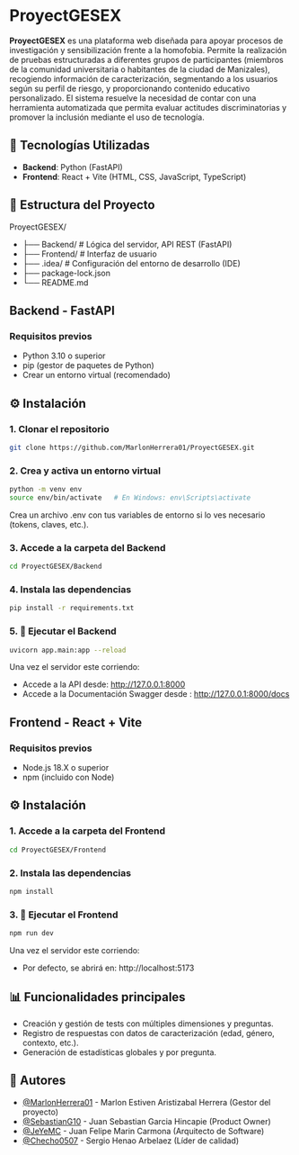 # ProyectGESEX

**ProyectGESEX** es una plataforma web diseñada para apoyar procesos de investigación y sensibilización frente a la homofobia. Permite la realización de pruebas estructuradas a diferentes grupos de participantes (miembros de la comunidad universitaria o habitantes de la ciudad de Manizales), recogiendo información de caracterización, segmentando a los usuarios según su perfil de riesgo, y proporcionando contenido educativo personalizado. El sistema resuelve la necesidad de contar con una herramienta automatizada que permita evaluar actitudes discriminatorias y promover la inclusión mediante el uso de tecnología.

## 🚀 Tecnologías Utilizadas

- **Backend**: Python (FastAPI)
- **Frontend**: React + Vite (HTML, CSS, JavaScript, TypeScript)

## 📁 Estructura del Proyecto

ProyectGESEX/
- ├── Backend/ # Lógica del servidor, API REST (FastAPI)
- ├── Frontend/ # Interfaz de usuario
- ├── .idea/ # Configuración del entorno de desarrollo (IDE)
- ├── package-lock.json
- └── README.md

## Backend - FastAPI
### Requisitos previos
- Python 3.10 o superior
- pip (gestor de paquetes de Python)
- Crear un entorno virtual (recomendado)

## ⚙️ Instalación

### 1. Clonar el repositorio

```bash
git clone https://github.com/MarlonHerrera01/ProyectGESEX.git
```
### 2. Crea y activa un entorno virtual
```bash
python -m venv env
source env/bin/activate   # En Windows: env\Scripts\activate
```
Crea un archivo .env con tus variables de entorno si lo ves necesario (tokens, claves, etc.).

### 3. Accede a la carpeta del Backend
```bash
cd ProyectGESEX/Backend
```
### 4. Instala las dependencias
```bash
pip install -r requirements.txt
```
### 5. 🧪 Ejecutar el Backend
```bash
uvicorn app.main:app --reload
```
Una vez el servidor este corriendo: 
- Accede a la API desde: http://127.0.0.1:8000
- Accede a la Documentación Swagger desde : http://127.0.0.1:8000/docs

## Frontend - React + Vite
### Requisitos previos
- Node.js 18.X o superior
- npm (incluido con Node)

## ⚙️ Instalación

### 1. Accede a la carpeta del Frontend
```bash
cd ProyectGESEX/Frontend
```
### 2. Instala las dependencias
```bash
npm install
```
### 3. 🧪 Ejecutar el Frontend
```bash
npm run dev
```
Una vez el servidor este corriendo: 
- Por defecto, se abrirá en: http://localhost:5173

## 📊 Funcionalidades principales
- Creación y gestión de tests con múltiples dimensiones y preguntas.
- Registro de respuestas con datos de caracterización (edad, género, contexto, etc.).
- Generación de estadísticas globales y por pregunta.

## 👥 Autores
- [@MarlonHerrera01](https://github.com/MarlonHerrera01) - Marlon Estiven Aristizabal Herrera (Gestor del proyecto)
- [@SebastianG10](https://github.com/SebastianG10) - Juan Sebastian Garcia Hincapie (Product Owner)
- [@JeYeMC](https://github.com/JeYeMC) - Juan Felipe Marin Carmona (Arquitecto de Software)
- [@Checho0507](https://github.com/Checho0507) - Sergio Henao Arbelaez (Líder de calidad)

